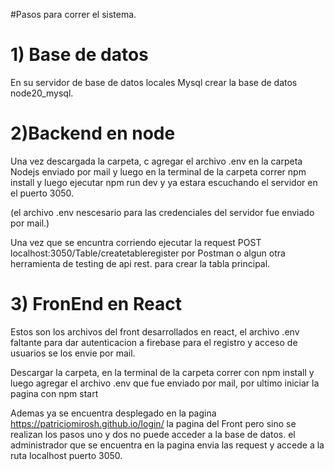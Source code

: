 
#Pasos para correr el sistema.
 
# 1) Base de datos 
En su servidor de base de datos locales Mysql crear la base de datos node20_mysql.


# 2)Backend en node

Una vez descargada la carpeta, c agregar el archivo .env en la carpeta Nodejs enviado por mail y luego en la terminal de la carpeta correr npm install y luego ejecutar npm run dev y ya estara escuchando el servidor en el puerto 3050.

(el archivo .env nescesario para las credenciales del servidor fue enviado por mail.)

Una vez que se encuntra corriendo ejecutar la request  POST localhost:3050/Table/createtableregister  por Postman o algun otra herramienta de testing de api rest. para crear la tabla principal.




# 3) FronEnd  en  React

Estos son los archivos del front desarrollados en react, el archivo .env faltante para dar autenticacion a firebase para el registro y acceso de usuarios se los envie por mail.

Descargar la carpeta, en la terminal de la carpeta correr con npm install y luego agregar el archivo .env que fue enviado por mail, por ultimo iniciar la pagina con npm start



Ademas ya se encuentra desplegado en la pagina https://patriciomirosh.github.io/login/ la pagina del Front pero sino se realizan los pasos uno y dos no puede acceder a la base de datos.
el administrador que se encuentra en la pagina envia las request y accede a la ruta  localhost puerto 3050.


